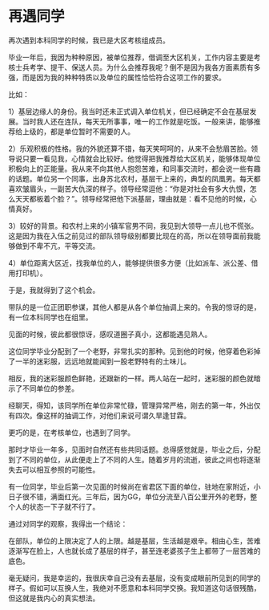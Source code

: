 # 再遇同学

再次遇到本科同学的时候，我已是大区考核组成员。

毕业一年后，我因为种种原因，被单位推荐，借调至大区机关，工作内容主要是考核士兵考学、提干、保送人员。为什么会推荐我呢？倒不是因为我各方面素质有多强，而是因为我的种种特质以及单位的属性恰恰符合这项工作的要求。

比如：

1）基层边缘人的身份。我当时还未正式调入单位机关，但已经确定不会在基层发展。当时我人还在连队，每天无所事事，唯一的工作就是吃饭。一般来讲，能够推荐给上级的，都是单位暂时不需要的人。

2）乐观积极的性格。我的外貌还算不错，每天笑呵呵的，从来不会愁眉苦脸。领导说只要一看见我，心情就会比较好。他觉得把我推荐给大区机关，能够体现单位积极向上的正能量。我从来不向其他人抱怨苦难，和同事交流时，都会说一些有趣的话题。单位另一个同事，出身苏北农村，基层干上来的，典型的凤凰男。每天都喜欢皱眉头，一副苦大仇深的样子。领导经常逗他：“你是对社会有多大仇恨，怎么天天都板着个脸？”。领导经常把他下派基层，理由就是：看不见他的时候，心情真好。

3）较好的背景。和农村上来的小镇军官男不同，我见到大领导一点儿也不慌张。这是因为我在入伍之前见过的部队领导级别都要比现在的高，所以在领导面前我能够做到不卑不亢，平等交流。

4）单位距离大区近，找我单位的人，能够提供很多方便（比如派车、派公差、借用打印机）。

于是，我就得到了这个机会。

带队的是一位正团职参谋，其他人都是从各个单位抽调上来的。令我的惊讶的是，有一位本科同学也在组里。

见面的时候，彼此都很惊讶，感叹道圈子真小，这都能遇见熟人。

这位同学毕业分配到了一个老野，非常扎实的那种。见到他的时候，他穿着色彩掉了一半的迷彩服，远远地就能闻到一股老野特有的土味儿。

相反，我的迷彩服颜色鲜艳，还跟新的一样。两人站在一起时，迷彩服的颜色就暗示了不同单位的参差。

经聊天，得知，该同学所在单位非常忙碌，管理异常严格，刚去的第一年，外出仅有四次。像这样的抽调工作，对他们来说可谓久旱逢甘霖。

更巧的是，在考核单位，也遇到了同学。

那时才毕业一年多，见面时自然还有些共同话题。总得感觉就是，毕业之后，分配到了不同的单位，从此便走上了不同的人生。随着岁月的流逝，彼此之间也将逐渐失去可以相互参照的可能性。

有一位同学，毕业后第一次见面的时候尚在省君区下面的单位，驻地在家附近，小日子很不错，满面红光。三年后，因为GG，单位分流至八百公里开外的老野，整个人的状态一下子就不行了。

通过对同学的观察，我得出一个结论：

在部队，单位的上限决定了人的上限。越是基层，生活越是艰辛。相由心生，苦难逐渐写在脸上，人也就长成了基层的样子，甚至连老婆孩子生上都带了一层苦难的底色。

毫无疑问，我是幸运的，我很庆幸自己没有去基层，没有变成眼前所见到的同学的样子。假如可以互换人生，我绝对不愿意和本科同学交换。我知道这句话很残酷，但这就是我内心的真实想法。